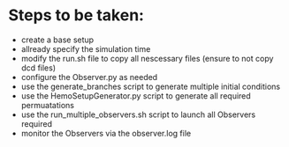 # Steps to be taken:

- create a base setup
- allready specify the simulation time
- modify the run.sh file to copy all nescessary files (ensure to not copy dcd files)
- configure the Observer.py as needed
- use the generate_branches script to generate multiple initial conditions
- use the HemoSetupGenerator.py script to generate all required permuatations
- use the run_multiple_observers.sh script to launch all Observers required
- monitor the Observers via the observer.log file
